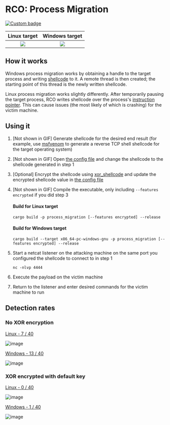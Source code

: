 # RCO: Process Migration

[![Custom badge](https://img.shields.io/endpoint?url=https%3A%2F%2Fraw.githubusercontent.com%2Fkmanc%2Fremote_code_oxidation%2Fmaster%2F.custom_shields%2Fprocess_migration.json)](https://github.com/kmanc/remote_code_oxidation/tree/master/process_migration)

Linux target               |  Windows target
:-------------------------:|:-------------------------:
![](https://user-images.githubusercontent.com/14863147/151044951-5ee5b376-9f62-4e2e-a773-8c3b7a7d580e.gif)  |  ![](https://user-images.githubusercontent.com/14863147/151059013-b053e9de-d75c-4470-97a7-a109c7f2ef55.gif)


## How it works

Windows process migration works by obtaining a handle to the target process and writing [shellcode](https://en.wikipedia.org/wiki/Shellcode) to it. A remote thread is then created; the starting point of this thread is the newly written shellcode.

Linux process migration works slightly differently. After temporarily pausing the target process, RCO writes shellcode over the process's [instruction pointer](https://datacadamia.com/computer/instruction/instruction_pointer). This can cause issues (the most likely of which is crashing) for the victim machine.


## Using it

1. [Not shown in GIF] Generate shellcode for the desired end result (for example, use [msfvenom](https://book.hacktricks.xyz/shells/shells/msfvenom) to generate a reverse TCP
shell shellcode for the target operating system)
2. [Not shown in GIF] Open [the config file](https://github.com/kmanc/remote_code_oxidation/blob/master/rco_config/src/lib.rs) 
and change the shellcode to the shellcode generated in step 1
3. [Optional] Encrypt the shellcode using [xor_shellcode](https://github.com/kmanc/remote_code_oxidation/blob/master/xor_shellcode) and update the encrypted shellcode value in [the config file](https://github.com/kmanc/remote_code_oxidation/blob/master/rco_config/src/lib.rs) 
4. [Not shown in GIF] Compile the executable, only including `--features encrypted` if you did step 3

    #### Build for Linux target
    ```commandline
    cargo build -p process_migration [--features encrypted] --release
    ```

    #### Build for Windows target
    ```commandline
    cargo build --target x86_64-pc-windows-gnu -p process_migration [--features encrypted] --release
    ```
5. Start a netcat listener on the attacking machine on the same port you configured the shellcode to connect to in step 1
    ```commandline
    nc -nlvp 4444
    ```   
6. Execute the payload on the victim machine
7. Return to the listener and enter desired commands for the victim machine to run


## Detection rates

### No XOR encryption

[Linux - 7 / 40](https://kleenscan.com/scan_result/d3a8ca03f0337b8c9dd5917c769d2267f0aa3d9f8da8413b28425cafc5b8426b)

![image](https://user-images.githubusercontent.com/14863147/151648519-26612702-de25-429a-88ce-21f7fd5e8f7a.png)

[Windows - 13 / 40](https://kleenscan.com/scan_result/fb860f5b0e4f835412787d3e20c6d9129bdc4c4bd87b67966aae2f5efa0973f1)

![image](https://user-images.githubusercontent.com/14863147/151648536-11d1cd0d-fa38-4824-a9c4-6c952e94007c.png)

### XOR encrypted with default key

[Linux - 0 / 40](https://kleenscan.com/scan_result/e93d72187555dabfb89de5dc7c69ebd224e9aae58ab8c114ab6720b87cca48c0)

![image](https://user-images.githubusercontent.com/14863147/151732309-c5451437-a6ad-41cf-81db-89b2c50cf48b.png)

[Windows - 1 / 40](https://kleenscan.com/scan_result/a6cd65ff1dd24cf60a9b39a77c8ccb96fe1d27528857fa4754e70bf4578bcf11)

![image](https://user-images.githubusercontent.com/14863147/151732274-53a95559-c4c2-4137-9d0e-89b098fbad88.png)
